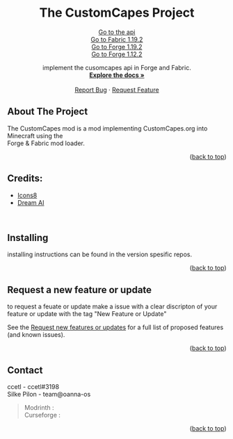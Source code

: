 <div id="top"></div>

<!-- PROJECT LOGO -->
<h1 align="center">The CustomCapes Project</h1>

  <p align="center">
  <a href="https://github.com/ccetl/TheCustomCapesProject/tree/api-v1">Go to the api</a> <br>
  <a href="https://github.com/ccetl/TheCustomCapesProject/tree/fabric-1.19.2">Go to Fabric 1.19.2</a> <br>
  <a href="https://github.com/ccetl/TheCustomCapesProject/tree/forge-1.19.2">Go to Forge 1.19.2</a> <br>
  <a href="https://github.com/ccetl/TheCustomCapesProject/tree/forge-1.12.2">Go to Forge 1.12.2</a> <br>
  </p>

  <p align="center">
   implement the cusomcapes api in Forge and Fabric.
    <br />
    <a href="https://customcapes.org/"><strong>Explore the docs »</strong></a>
    <br />
    <br />
    <a href="https://github.com/ccetl/CustomCapesForge/issues">Report Bug</a>
    ·
    <a href="https://github.com/ccetl/CustomCapesForge/issues">Request Feature</a>
  </p>
</div>

<!-- ABOUT THE PROJECT -->
## About The Project

The CustomCapes mod is a mod implementing CustomCapes.org into Minecraft using the <br>
Forge & Fabric mod loader. <br>

<p align="right">(<a href="#top">back to top</a>)</p>







<!-- GETTING STARTED -->
## Credits:

- <a target="_blank" href="https://icons8.com">Icons8</a>
- <a target="_blank" href="https://www.wombo.art">Dream AI</a> 
<br>






<!-- Installing -->
## Installing

installing instructions can be found in the version spesific repos.






<p align="right">(<a href="#top">back to top</a>)

## Request a new feature or update

to request a feuate or update make a issue with a clear discripton of your feature or update with the tag "New Feature or Update"

See the [Request new features or updates](https://github.com/ccetl/CustomCapesForgeissues) for a full list of proposed features (and known issues).

<p align="right">(<a href="#top">back to top</a>)

<!-- CONTACT -->
## Contact

ccetl - ccetl#3198<br>
Silke Pilon - team@oanna-os

>Modrinth    : <br>
> Curseforge :

<p align="right">(<a href="#top">back to top</a>)</p>

<!-- MARKDOWN LINKS & IMAGES -->
<!-- https://www.markdownguide.org/basic-syntax/#reference-style-links -->
[contributors-shield]: https://img.shields.io/github/contributors/ccetl/CustomCapesForge.svg?style=for-the-badge
[contributors-url]: https://github.com/ccetl/CustomCapesForge/graphs/contributors
[forks-shield]: https://img.shields.io/github/forks/ccetl/CustomCapesForge.svg?style=for-the-badge
[forks-url]: https://github.com/ccetl/CustomCapesForge/network/members
[stars-shield]: https://img.shields.io/github/stars/ccetl/CustomCapesForge.svg?style=for-the-badge
[stars-url]: https://github.com/ccetl/CustomCapesForge/stargazers
[issues-shield]: https://img.shields.io/github/issues/ccetl/CustomCapesForge.svg?style=for-the-badge
[issues-url]: https://github.com/ccetl/CustomCapesForge/issues
[license-shield]: https://img.shields.io/github/license/ccetl/CustomCapesForge.svg?style=for-the-badge
[license-url]: https://github.com/ccetl/CustomCapesForge/blob/master/LICENSE.md
[product-screenshot]: images/screenshot.png
<div id="top"></div>
